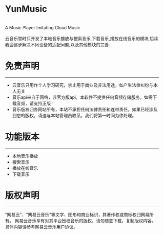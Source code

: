 # YunMusic

  <br>A Music Player Imitating  Cloud Music
  <br>
  <br>云音乐暂时只开发了本地音乐播放与搜索音乐,下载音乐,播放在线音乐的模块,后续我会逐步解决不同设备的适配问题,以及其他模块的完善.

# 免责声明

---
* 云音乐只用作个人学习研究，禁止用于商业及非法用途，如产生法律纠纷与本人无关
* 音乐api来自于网络，非官方版api，本软件不提供任何音频存储服务，如需下载音频，请支持正版！
* 音乐版权归各网站所有，本站不承担任何法律责任和连带责任。如果已经涉及到您的版权，请速与本站管理员联系，我们将第一时间为你处理。
  
# 功能版本

---
* 本地音乐播放
* 搜索音乐
* 播放在线音乐
* 下载音乐

# 版权声明

---

   “网易云”、“网易云音乐”等文字、图形和商业标识，其著作权或商标权归网易所有。 网易云音乐享有对其平台授权音乐的版权，请勿随意下载，复制版权内容。具体内容请参考网易云音乐用户协议。
   
